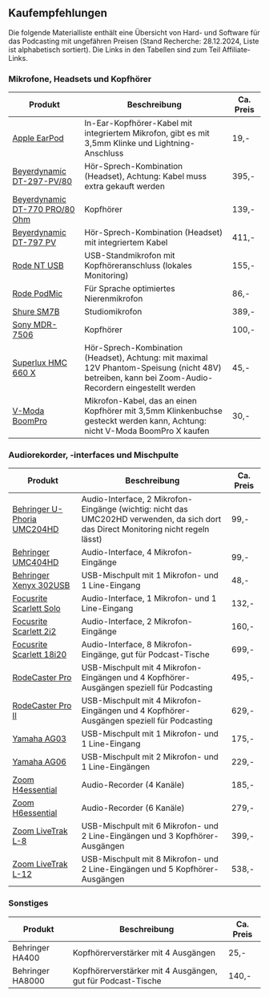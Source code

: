 ## Kaufempfehlungen

Die folgende Materialliste enthält eine Übersicht von Hard- und Software für das Podcasting mit ungefähren Preisen (Stand Recherche: 28.12.2024, Liste ist alphabetisch sortiert). Die Links in den Tabellen sind zum Teil Affiliate-Links.

### Mikrofone, Headsets und Kopfhörer

| Produkt                 | Beschreibung                                                                                                                                        | Ca. Preis |
| ------------------------------ | --------------------------------------------------------------------------------------------------------------------------------------------------- | --------- |
| [Apple EarPod](https://amzn.to/4iRSnbD)                   | In-Ear-Kopfhörer-Kabel mit integriertem Mikrofon, gibt es mit 3,5mm Klinke und Lightning-Anschluss                                                  | 19,-      |
| [Beyerdynamic DT-297-PV/80](https://amzn.to/3PgHIK6)      | Hör-Sprech-Kombination (Headset), Achtung: Kabel muss extra gekauft werden                                                                          | 395,-     |
| [Beyerdynamic DT-770 PRO/80 Ohm](https://amzn.to/49TaoSR) | Kopfhörer                                                                                                                                           | 139,-     |
| [Beyerdynamic DT-797 PV](https://amzn.to/4iSx8qa)         | Hör-Sprech-Kombination (Headset) mit integriertem Kabel                                                                                             | 411,-     |
| [Rode NT USB](https://amzn.to/409VJPY)                    | USB-Standmikrofon mit Kopfhöreranschluss (lokales Monitoring)                                                                                       | 155,-     |
| [Rode PodMic](https://amzn.to/49Yp7vz)                    | Für Sprache optimiertes Nierenmikrofon                                                                                                              | 86,-     |
| [Shure SM7B](https://amzn.to/3ZRa56t)                    | Studiomikrofon                                                                                                                                      | 389,-     |
| [Sony MDR-7506](https://amzn.to/3ZRa3LT)                  | Kopfhörer                                                                                                                                           | 100,-     |
| [Superlux HMC 660 X](https://www.thomann.de/de/superlux_hmc_660_x_b_stock.htm)             | Hör-Sprech-Kombination (Headset), Achtung: mit maximal 12V Phantom-Speisung (nicht 48V) betreiben, kann bei Zoom-Audio-Recordern eingestellt werden | 45,-      |
| [V-Moda BoomPro](https://www.thomann.de/de/v_moda_boompro_microphone_cable.htm)                 | Mikrofon-Kabel, das an einen Kopfhörer mit 3,5mm Klinkenbuchse gesteckt werden kann, Achtung: nicht V-Moda BoomPro X kaufen                         | 30,-      |


### Audiorekorder, -interfaces und Mischpulte

| Produkt                 | Beschreibung                                                                                                                                        | Ca. Preis |
| ------------------------------ | --------------------------------------------------------------------------------------------------------------------------------------------------- | --------- |
| [Behringer U-Phoria UMC204HD](https://amzn.to/3PzTuPX)    | Audio-Interface, 2 Mikrofon-Eingänge (wichtig: nicht das UMC202HD verwenden, da sich dort das Direct Monitoring nicht regeln lässt)                 | 99,-      |
| [Behringer UMC404HD](https://amzn.to/3PdqfBZ)             | Audio-Interface, 4 Mikrofon-Eingänge                                                                                                                | 99,-     |
| [Behringer Xenyx 302USB](https://amzn.to/3VYf3x1)         | USB-Mischpult mit 1 Mikrofon- und 1 Line-Eingang                                                                                                    | 48,-      |
| [Focusrite Scarlett Solo](https://amzn.to/41Pm8nd)        | Audio-Interface, 1 Mikrofon- und 1 Line-Eingang                                                                                                     | 132,-     |
| [Focusrite Scarlett 2i2](https://amzn.to/41NSbUL)         | Audio-Interface, 2 Mikrofon-Eingänge                                                                                                                | 160,-     |
| [Focusrite Scarlett 18i20](https://amzn.to/3VXPwns)       | Audio-Interface, 8 Mikrofon-Eingänge, gut für Podcast-Tische                                                                                        | 699,-     |
| [RodeCaster Pro](https://www.thomann.de/de/rode_rodecaster_pro.htm)                 | USB-Mischpult mit 4 Mikrofon-Eingängen und 4 Kopfhörer-Ausgängen speziell für Podcasting                                                            | 495,-     |
| [RodeCaster Pro II](https://amzn.to/40bEWfa)              | USB-Mischpult mit 4 Mikrofon-Eingängen und 4 Kopfhörer-Ausgängen speziell für Podcasting                                                            | 629,-     |
| [Yamaha AG03](https://amzn.to/3ZYbTui)                    | USB-Mischpult mit 1 Mikrofon- und 1 Line-Eingang                                                                                                    | 175,-     |
| [Yamaha AG06](https://amzn.to/49UHMbU)                    | USB-Mischpult mit 2 Mikrofon- und 1 Line-Eingängen                                                                                                  | 229,-     |
| [Zoom H4essential](https://amzn.to/41XUzIJ)                        | Audio-Recorder (4 Kanäle)                                                                                                                           | 185,-     |
| [Zoom H6essential](https://amzn.to/4gPyDU8)                        | Audio-Recorder (6 Kanäle)                                                                                                                           | 279,-     |
| [Zoom LiveTrak L-8](https://amzn.to/41MiZVo)             | USB-Mischpult mit 6 Mikrofon- und 2 Line-Eingängen und 3 Kopfhörer-Ausgängen                                                                        | 399,-     |
| [Zoom LiveTrak L-12](https://amzn.to/4gsnRDw)             | USB-Mischpult mit 8 Mikrofon- und 2 Line-Eingängen und 5 Kopfhörer-Ausgängen                                                                        | 538,-     |


### Sonstiges

| Produkt                 | Beschreibung                                                                                                                                        | Ca. Preis |
| ------------------------------ | --------------------------------------------------------------------------------------------------------------------------------------------------- | --------- |
| Behringer HA400                | Kopfhörerverstärker mit 4 Ausgängen                                                                                                                 | 25,-      |
| Behringer HA8000               | Kopfhörerverstärker mit 4 Ausgängen, gut für Podcast-Tische                                                                                         | 140,-     |